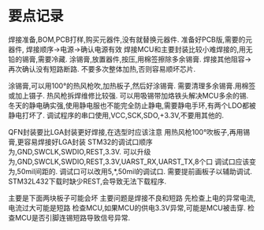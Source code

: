 # 要点记录

焊接准备,BOM,PCB打样,购买元器件,没有就替换元器件.
准备好PCB版,需要的元器件,
焊接顺序->电源->确认电源有效
焊接MCU和主要封装比较小难焊接的,用无铅的锡膏,需要冷藏.
涂锡膏,放置器件,按压,用棉签擦除多余锡膏.
焊接其他阻容->再次确认没有短路断路.
不要多次整体加热,否则容易顺坏芯片.

涂锡膏,可以用100°的热风枪吹,加热板子,然后好涂锡膏.
需要清理多余锡膏.用棉签或加上镊子.
热风枪拆焊维修比较强.
可以用吸锡带加烙铁头解决MCU多余的锡.
冬天的静电确实强,使用静电服也不能完全防止静电,需要静电手环,有两个LDO都被静电打坏了.
调试程序的串口使用,VCC,SCK,SDO,+3.3V,不要用其他的.

QFN封装要比LGA封装更好焊接,在选型时应该注意
用热风枪100°吹板子,再用锡膏,更容易焊接好LGA封装
STM32的调试口顺序为,GND,SWCLK,SWDIO,REST,3.3V.
可以升级为,GND,SWCLK,SWDIO,REST,3.3V,UARST_RX,UARST_TX,8个口
调试口应该变为,50mil间距的.
调试口可以改用5,*,50mil的调试口.
需要提前画板子以辅助调试.
STM32L432下载时缺少REST,会导致无法下载程序.

主要是下面两块板子可能会坏
主要问题是焊接不良和短路
先检查上电的异常电流,电流过大可能是短路
检查MCU,如果MCU的供电3.3V异常,可能是MCU被击穿.
检查MCU是否引脚连锡短路导致信号异常.






